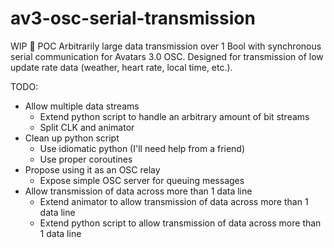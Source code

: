 # av3-osc-serial-transmission
WIP 🚧 POC Arbitrarily large data transmission over 1 Bool with synchronous serial communication for Avatars 3.0 OSC. Designed for transmission of low update rate data (weather, heart rate, local time, etc.).

TODO:
- Allow multiple data streams
  - Extend python script to handle an arbitrary amount of bit streams
  - Split CLK and animator
- Clean up python script
  - Use idiomatic python (I'll need help from a friend)
  - Use proper coroutines
- Propose using it as an OSC relay
  - Expose simple OSC server for queuing messages
- Allow transmission of data across more than 1 data line
  - Extend animator to allow transmission of data across more than 1 data line
  - Extend python script to allow transmission of data across more than 1 data line

